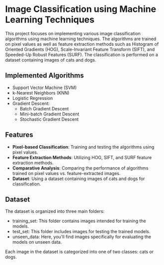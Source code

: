 
# Image Classification using Machine Learning Techniques

This project focuses on implementing various image classification algorithms using machine learning techniques. The algorithms are trained on pixel values as well as feature extraction methods such as Histogram of Oriented Gradients (HOG), Scale-Invariant Feature Transform (SIFT), and Speeded-Up Robust Features (SURF). The classification is performed on a dataset containing images of cats and dogs.

## Implemented Algorithms

- Support Vector Machine (SVM)
- k-Nearest Neighbors (KNN)
- Logistic Regression
- Gradient Descent:
  - Batch Gradient Descent
  - Mini-batch Gradient Descent
  - Stochastic Gradient Descent

## Features

- **Pixel-based Classification**: Training and testing the algorithms using pixel values.
- **Feature Extraction Methods**: Utilizing HOG, SIFT, and SURF feature extraction methods.
- **Comparative Analysis**: Comparing the performance of algorithms trained on pixel values vs. feature-extracted images.
- **Dataset**: Using a dataset containing images of cats and dogs for classification.

## Dataset

The dataset is organized into three main folders:

* training_set: This folder contains images intended for training the models.
* test_set: This folder includes images for testing the trained models.
* unseen_data: Here, you'll find images specifically for evaluating the models on unseen data.
  
Each image in the dataset is categorized into one of two classes: cats or dogs.
